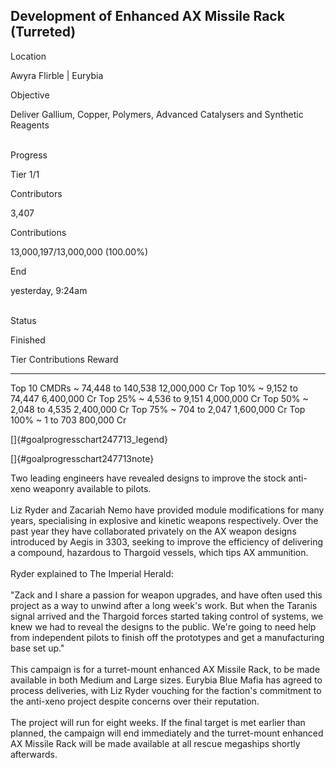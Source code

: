 ## Development of Enhanced AX Missile Rack (Turreted)

Location

Awyra Flirble \| Eurybia

Objective

Deliver Gallium, Copper, Polymers, Advanced Catalysers and Synthetic
Reagents

\
Progress

Tier 1/1

Contributors

3,407

Contributions

13,000,197/13,000,000 (100.00%)

End

yesterday, 9:24am

\
Status

Finished

  Tier           Contributions          Reward
  -------------- ---------------------- ---------------
  Top 10 CMDRs   \~ 74,448 to 140,538   12,000,000 Cr
  Top 10%        \~ 9,152 to 74,447     6,400,000 Cr
  Top 25%        \~ 4,536 to 9,151      4,000,000 Cr
  Top 50%        \~ 2,048 to 4,535      2,400,000 Cr
  Top 75%        \~ 704 to 2,047        1,600,000 Cr
  Top 100%       \~ 1 to 703            800,000 Cr

[]{#goalprogresschart247713_legend}

[]{#goalprogresschart247713note}

Two leading engineers have revealed designs to improve the stock
anti-xeno weaponry available to pilots.\
\
Liz Ryder and Zacariah Nemo have provided module modifications for many
years, specialising in explosive and kinetic weapons respectively. Over
the past year they have collaborated privately on the AX weapon designs
introduced by Aegis in 3303, seeking to improve the efficiency of
delivering a compound, hazardous to Thargoid vessels, which tips AX
ammunition.\
\
Ryder explained to The Imperial Herald:\
\
\"Zack and I share a passion for weapon upgrades, and have often used
this project as a way to unwind after a long week\'s work. But when the
Taranis signal arrived and the Thargoid forces started taking control of
systems, we knew we had to reveal the designs to the public. We\'re
going to need help from independent pilots to finish off the prototypes
and get a manufacturing base set up.\"\
\
This campaign is for a turret-mount enhanced AX Missile Rack, to be made
available in both Medium and Large sizes. Eurybia Blue Mafia has agreed
to process deliveries, with Liz Ryder vouching for the faction\'s
commitment to the anti-xeno project despite concerns over their
reputation.\
\
The project will run for eight weeks. If the final target is met earlier
than planned, the campaign will end immediately and the turret-mount
enhanced AX Missile Rack will be made available at all rescue megaships
shortly afterwards.

